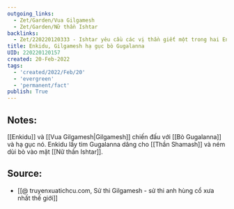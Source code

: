 ```yaml
---
outgoing_links:
  - Zet/Garden/Vua Gilgamesh
  - Zet/Garden/Nữ thần Ishtar
backlinks:
  - Zet/220220120333 - Ishtar yêu cầu các vị thần giết một trong hai Enkidu và Gilgamesh
title: Enkidu, Gilgamesh hạ gục bò Gugalanna
UID: 220220120157
created: 20-Feb-2022
tags:
  - 'created/2022/Feb/20'
  - 'evergreen'
  - 'permanent/fact'
publish: True
---
```

## Notes:
[[Enkidu]] và [[Vua Gilgamesh|Gilgamesh]] chiến đấu với [[Bò Gugalanna]] và hạ gục nó. Enkidu lấy tim Gugalanna dâng cho [[Thần Shamash]] và ném dùi bò vào mặt [[Nữ thần Ishtar]].

## Source:
- [[@ truyenxuatichcu.com, Sử thi Gilgamesh - sử thi anh hùng cổ xưa nhất thế giới]]



